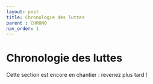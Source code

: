 ```yaml
---
layout: post
title: Chronologie des luttes
parent : CHRONO
nav_order: 1
---
```


# Chronologie des luttes

Cette section est encore en chantier : revenez plus tard !

<div id="observablehq-intro1-84dd2230"></div>
<div id="observablehq-viewof-serpent-84dd2230"></div>

<div id="observablehq-viewof-sscat-84dd2230"></div>
<div id="observablehq-chrono1-84dd2230"></div>


<link rel="stylesheet" href="https://cdn.jsdelivr.net/npm/@observablehq/inspector@5/dist/inspector.css">
<script type="module">
import {Runtime, Inspector} from "https://cdn.jsdelivr.net/npm/@observablehq/runtime@5/dist/runtime.js";
import define from "https://api.observablehq.com/@datasile/chronoooo.js?v=4";
new Runtime().module(define, name => {
  if (name === "intro1") return new Inspector(document.querySelector("#observablehq-intro1-84dd2230"));
  if (name === "viewof serpent") return new Inspector(document.querySelector("#observablehq-viewof-serpent-84dd2230"));
  if (name === "viewof sscat") return new Inspector(document.querySelector("#observablehq-viewof-sscat-84dd2230"));
  if (name === "texte_chapeau") return new Inspector(document.querySelector("#observablehq-texte_chapeau-a5cd28fe"));
  if (name === "chrono1") return new Inspector(document.querySelector("#observablehq-chrono1-84dd2230"));
  return ["showSelection"].includes(name);
});
</script>
